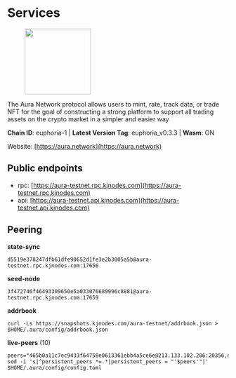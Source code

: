 # Services

<figure><img src="https://raw.githubusercontent.com/kj89/testnet_manuals/main/pingpub/logos/aura.png" width="150" alt=""><figcaption></figcaption></figure>

The Aura Network protocol allows users to mint, rate, track data,  or trade NFT for the goal of constructing a strong platform to  support all trading assets on the crypto market in a simpler and easier way

**Chain ID**: euphoria-1 | **Latest Version Tag**: euphoria_v0.3.3 | **Wasm**: ON

Website: [https://aura.network](https://aura.network)


## Public endpoints

* rpc: [https://aura-testnet.rpc.kjnodes.com](https://aura-testnet.rpc.kjnodes.com)
* api: [https://aura-testnet.api.kjnodes.com](https://aura-testnet.api.kjnodes.com)

## Peering

**state-sync**

```
d5519e378247dfb61dfe90652d1fe3e2b3005a5b@aura-testnet.rpc.kjnodes.com:17656
```

**seed-node**

```
3f472746f46493309650e5a033076689996c8881@aura-testnet.rpc.kjnodes.com:17659
```

**addrbook**
```
curl -Ls https://snapshots.kjnodes.com/aura-testnet/addrbook.json > $HOME/.aura/config/addrbook.json
```

**live-peers** (10)
```
peers="465b0a11c7ec9433f64758e0613361ebb4a5ce6e@213.133.102.206:20356,d5519e378247dfb61dfe90652d1fe3e2b3005a5b@65.109.68.190:17656,b8125bee4bc07c591dfa0e292d18a800d28fabef@65.21.139.244:26656,2e1407476ad3566eb11ac92ad1df4782c7ba83dd@18.143.61.108:26656,3d6b07bdb11754c8c8512525dac109d8bdee3857@65.21.53.39:56656,ca62e050be3c2e688c367e373523ded011dec278@135.181.5.47:20356,e874935eee84c8313dbb52ba497aed2d8d1f1245@65.108.237.231:27656,fdcc8f1ca406213d79947c5f38920a085ed90c0f@144.202.72.17:26636,a8f02c61ae74b646c323ac5c98a1eae6a4770141@116.202.112.175:26656,ffb60d24d8a5ffc510bee9787995f64e21ed458c@13.229.97.101:26656"
sed -i 's|^persistent_peers *=.*|persistent_peers = "'$peers'"|' $HOME/.aura/config/config.toml
```
